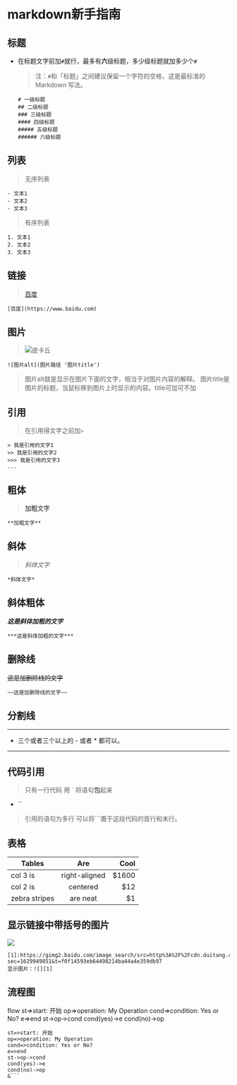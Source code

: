 # markdown新手指南
## 标题
* 在标题文字前加`#`就行，最多有**六**级标题，多少级标题就加多少个`#`
  >注：`#`和「标题」之间建议保留一个字符的空格，这是最标准的 Markdown 写法。
 
  ```
  # 一级标题
  ## 二级标题
  ### 三级标题
  #### 四级标题
  ##### 五级标题
  ###### 六级标题
  ```
## 列表
> 无序列表
  ```
  - 文本1
  - 文本2
  - 文本3
  ```
> 有序列表
```
1. 文本1
2. 文本2
3. 文本3
```
## 链接
> [百度](https://www.baidu.com)
  ``` 
  [百度](https://www.baidu.com)
  ```
## 图片
> ![皮卡丘](https://gimg2.baidu.com/image_search/src=http%3A%2F%2Fcdn.duitang.com%2Fuploads%2Fitem%2F201303%2F29%2F20130329205806_kTTnv.thumb.700_0.jpeg&refer=http%3A%2F%2Fcdn.duitang.com&app=2002&size=f9999,10000&q=a80&n=0&g=0n&fmt=jpeg?sec=1629949851&t=f0f14593eb64498214ba44a4e359db97 '皮卡丘')
```
![图片alt](图片路径 '图片title')

```
> 图片alt就是显示在图片下面的文字，相当于对图片内容的解释。
图片title是图片的标题，当鼠标移到图片上时显示的内容。title可加可不加
## 引用
> 在引用得文字之前加`>`
```
> 我是引用的文字1
>> 我是引用的文字2
>>> 我是引用的文字3
...
```
## 粗体
> **加粗文字**
```
**加粗文字**
```
## 斜体
> *斜体文字*
```
*斜体文字*
```
## 斜体粗体
***这是斜体加粗的文字***
```
***这是斜体加粗的文字***
```
## 删除线
~~这是加删除线的文字~~
```
~~这是加删除线的文字~~
```
## 分割线
****************************************
* 三个或者三个以上的 - 或者 * 都可以。
-----------------------------------------
## 代码引用
> 只有一行代码  用 ` 将语句**包**起来
  * ``
> 引用的语句为多行  可以将```置于这段代码的首行和末行。
## 表格

| Tables        | Are           | Cool  |
| ------------- |:-------------:| -----:|
| col 3 is      | right-aligned | $1600 |
| col 2 is      | centered      |   $12 |
| zebra stripes | are neat      |    $1 |
## 显示链接中带括号的图片
[1]:https://gimg2.baidu.com/image_search/src=http%3A%2F%2Fcdn.duitang.com%2Fuploads%2Fitem%2F201303%2F29%2F20130329205806_kTTnv.thumb.700_0.jpeg&refer=http%3A%2F%2Fcdn.duitang.com&app=2002&size=f9999,10000&q=a80&n=0&g=0n&fmt=jpeg?sec=1629949851&t=f0f14593eb64498214ba44a4e359db97
![][1]
```
[1]:https://gimg2.baidu.com/image_search/src=http%3A%2F%2Fcdn.duitang.com%2Fuploads%2Fitem%2F201303%2F29%2F20130329205806_kTTnv.thumb.700_0.jpeg&refer=http%3A%2F%2Fcdn.duitang.com&app=2002&size=f9999,10000&q=a80&n=0&g=0n&fmt=jpeg?sec=1629949851&t=f0f14593eb64498214ba44a4e359db97
显示图片：![][1]
```
## 流程图
flow
st=>start: 开始
op=>operation: My Operation
cond=>condition: Yes or No?
e=>end
st->op->cond
cond(yes)->e
cond(no)->op
```flow
st=>start: 开始
op=>operation: My Operation
cond=>condition: Yes or No?
e=>end
st->op->cond
cond(yes)->e
cond(no)->op
&```

